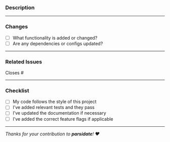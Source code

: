 ### Description

<!-- Explain what this PR does and why it’s needed. Be concise but clear. -->

---

### Changes

- [ ] What functionality is added or changed?
- [ ] Are any dependencies or configs updated?

---

### Related Issues

Closes #

---

### Checklist

- [ ] My code follows the style of this project
- [ ] I’ve added relevant tests and they pass
- [ ] I’ve updated the documentation if necessary
- [ ] I’ve added the correct feature flags if applicable

---

_Thanks for your contribution to **parsidate**! ❤️_
